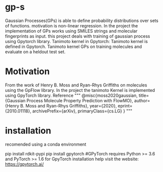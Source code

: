 # gp-s
Gaussian Processes(GPs) is able to define probability distributions over sets of functions. 
motivation is non-linear regression. In the project the implementation of GPs works using SMILES strings and molecular fingerprints as input. 
this project deals with training of gaussian process using Gpytorch library.
Tanimoto kernel in Gpytorch: Tanimoto kernel is defined in Gpytorch. Tanimoto kernel GPs on training molecules and evaluate on a heldout test set.

# Motivation
From the work of Henry B. Moss and Ryan-Rhys Griffiths on molecules using the GpFlow library. In the project the tanimoto Kernel is implemented using GpyTorch library.
Reference
"""
@misc{moss2020gaussian,
      title={Gaussian Process Molecule Property Prediction with FlowMO}, 
      author={Henry B. Moss and Ryan-Rhys Griffiths},
      year={2020},
      eprint={2010.01118},
      archivePrefix={arXiv},
      primaryClass={cs.LG}
}
"""

# installation
recomended using a conda environment

pip install rdkit-pypi
pip install gpytorch #GPyTorch requires Python >= 3.6 and PyTorch >= 1.6
for GpyTorch installation help visit the website: https://gpytorch.ai/
